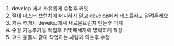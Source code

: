 1. develop 에서 자유롭게 수정후 커밋
2. 절대 마스터 브랜치에 머지하지 말고 develop에서 테스트하고 알려주세요
3. 기능 추가시 develop에서 새로운브런치 만든후 머지
4. 수정,기능추가등 작업후 커밋메세지에 명확하게 작성
5. 코드 충돌시 같이 작업하는 사람과 의논후 수정
